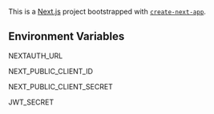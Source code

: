 This is a [Next.js](https://nextjs.org/) project bootstrapped with [`create-next-app`](https://github.com/vercel/next.js/tree/canary/packages/create-next-app).

## Environment Variables

NEXTAUTH_URL

NEXT_PUBLIC_CLIENT_ID

NEXT_PUBLIC_CLIENT_SECRET

JWT_SECRET
